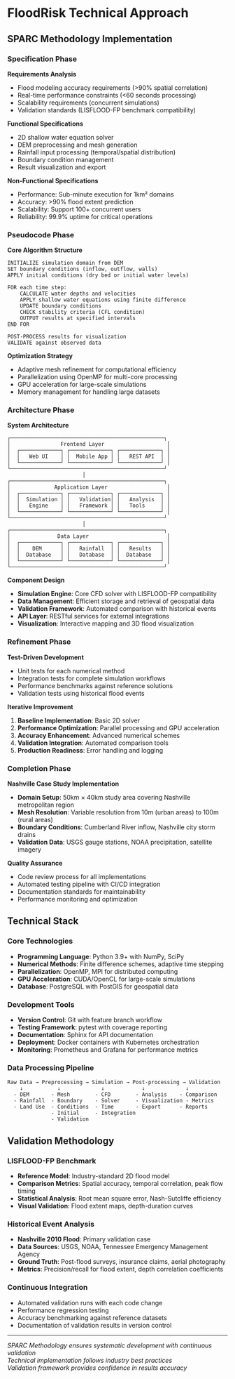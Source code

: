 # FloodRisk Technical Approach

## SPARC Methodology Implementation

### Specification Phase
**Requirements Analysis**
- Flood modeling accuracy requirements (>90% spatial correlation)
- Real-time performance constraints (<60 seconds processing)
- Scalability requirements (concurrent simulations)
- Validation standards (LISFLOOD-FP benchmark compatibility)

**Functional Specifications**
- 2D shallow water equation solver
- DEM preprocessing and mesh generation
- Rainfall input processing (temporal/spatial distribution)
- Boundary condition management
- Result visualization and export

**Non-Functional Specifications**
- Performance: Sub-minute execution for 1km² domains
- Accuracy: >90% flood extent prediction
- Scalability: Support 100+ concurrent users
- Reliability: 99.9% uptime for critical operations

### Pseudocode Phase
**Core Algorithm Structure**
```
INITIALIZE simulation domain from DEM
SET boundary conditions (inflow, outflow, walls)
APPLY initial conditions (dry bed or initial water levels)

FOR each time step:
    CALCULATE water depths and velocities
    APPLY shallow water equations using finite difference
    UPDATE boundary conditions
    CHECK stability criteria (CFL condition)
    OUTPUT results at specified intervals
END FOR

POST-PROCESS results for visualization
VALIDATE against observed data
```

**Optimization Strategy**
- Adaptive mesh refinement for computational efficiency
- Parallelization using OpenMP for multi-core processing
- GPU acceleration for large-scale simulations
- Memory management for handling large datasets

### Architecture Phase
**System Architecture**
```
┌─────────────────────────────────────────────────┐
│                Frontend Layer                    │
│  ┌─────────────┐ ┌─────────────┐ ┌─────────────┐ │
│  │   Web UI    │ │  Mobile App │ │   REST API  │ │
│  └─────────────┘ └─────────────┘ └─────────────┘ │
└─────────────────────────────────────────────────┘
                        │
┌─────────────────────────────────────────────────┐
│              Application Layer                   │
│  ┌─────────────┐ ┌─────────────┐ ┌─────────────┐ │
│  │  Simulation │ │   Validation│ │   Analysis  │ │
│  │   Engine    │ │   Framework │ │   Tools     │ │
│  └─────────────┘ └─────────────┘ └─────────────┘ │
└─────────────────────────────────────────────────┘
                        │
┌─────────────────────────────────────────────────┐
│               Data Layer                         │
│  ┌─────────────┐ ┌─────────────┐ ┌─────────────┐ │
│  │    DEM      │ │   Rainfall  │ │   Results   │ │
│  │  Database   │ │   Database  │ │  Database   │ │
│  └─────────────┘ └─────────────┘ └─────────────┘ │
└─────────────────────────────────────────────────┘
```

**Component Design**
- **Simulation Engine**: Core CFD solver with LISFLOOD-FP compatibility
- **Data Management**: Efficient storage and retrieval of geospatial data
- **Validation Framework**: Automated comparison with historical events
- **API Layer**: RESTful services for external integrations
- **Visualization**: Interactive mapping and 3D flood visualization

### Refinement Phase
**Test-Driven Development**
- Unit tests for each numerical method
- Integration tests for complete simulation workflows
- Performance benchmarks against reference solutions
- Validation tests using historical flood events

**Iterative Improvement**
1. **Baseline Implementation**: Basic 2D solver
2. **Performance Optimization**: Parallel processing and GPU acceleration
3. **Accuracy Enhancement**: Advanced numerical schemes
4. **Validation Integration**: Automated comparison tools
5. **Production Readiness**: Error handling and logging

### Completion Phase
**Nashville Case Study Implementation**
- **Domain Setup**: 50km × 40km study area covering Nashville metropolitan region
- **Mesh Resolution**: Variable resolution from 10m (urban areas) to 100m (rural areas)
- **Boundary Conditions**: Cumberland River inflow, Nashville city storm drains
- **Validation Data**: USGS gauge stations, NOAA precipitation, satellite imagery

**Quality Assurance**
- Code review process for all implementations
- Automated testing pipeline with CI/CD integration
- Documentation standards for maintainability
- Performance monitoring and optimization

## Technical Stack

### Core Technologies
- **Programming Language**: Python 3.9+ with NumPy, SciPy
- **Numerical Methods**: Finite difference schemes, adaptive time stepping
- **Parallelization**: OpenMP, MPI for distributed computing
- **GPU Acceleration**: CUDA/OpenCL for large-scale simulations
- **Database**: PostgreSQL with PostGIS for geospatial data

### Development Tools
- **Version Control**: Git with feature branch workflow
- **Testing Framework**: pytest with coverage reporting
- **Documentation**: Sphinx for API documentation
- **Deployment**: Docker containers with Kubernetes orchestration
- **Monitoring**: Prometheus and Grafana for performance metrics

### Data Processing Pipeline
```
Raw Data → Preprocessing → Simulation → Post-processing → Validation
    ↓           ↓             ↓            ↓             ↓
  - DEM       - Mesh        - CFD        - Analysis    - Comparison
  - Rainfall  - Boundary    - Solver     - Visualization - Metrics
  - Land Use  - Conditions  - Time       - Export      - Reports
              - Initial     - Integration
              - Validation
```

## Validation Methodology

### LISFLOOD-FP Benchmark
- **Reference Model**: Industry-standard 2D flood model
- **Comparison Metrics**: Spatial accuracy, temporal correlation, peak flow timing
- **Statistical Analysis**: Root mean square error, Nash-Sutcliffe efficiency
- **Visual Validation**: Flood extent maps, depth-duration curves

### Historical Event Analysis
- **Nashville 2010 Flood**: Primary validation case
- **Data Sources**: USGS, NOAA, Tennessee Emergency Management Agency
- **Ground Truth**: Post-flood surveys, insurance claims, aerial photography
- **Metrics**: Precision/recall for flood extent, depth correlation coefficients

### Continuous Integration
- Automated validation runs with each code change
- Performance regression testing
- Accuracy benchmarking against reference datasets
- Documentation of validation results in version control

---
*SPARC Methodology ensures systematic development with continuous validation*  
*Technical implementation follows industry best practices*  
*Validation framework provides confidence in results accuracy*